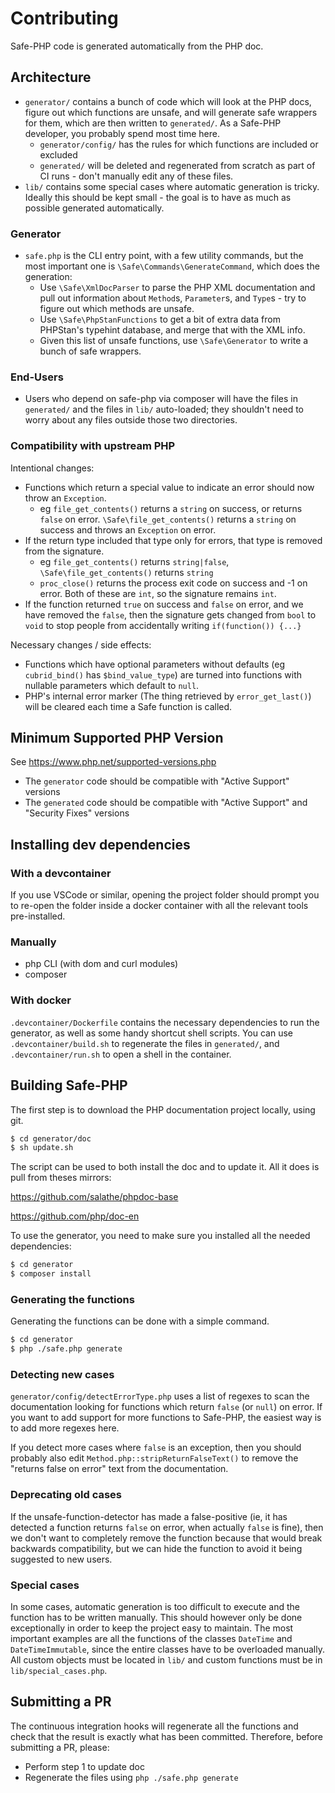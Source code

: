 # Contributing

Safe-PHP code is generated automatically from the PHP doc.

## Architecture

* `generator/` contains a bunch of code which will look at the PHP docs,
  figure out which functions are unsafe, and will generate safe wrappers
  for them, which are then written to `generated/`. As a Safe-PHP developer,
  you probably spend most time here.
  * `generator/config/` has the rules for which functions are included or
    excluded
  * `generated/` will be deleted and regenerated from scratch as part of CI
    runs - don't manually edit any of these files.
* `lib/` contains some special cases where automatic generation is tricky.
  Ideally this should be kept small - the goal is to have as much as possible
  generated automatically.

### Generator

* `safe.php` is the CLI entry point, with a few utility commands, but the
  most important one is `\Safe\Commands\GenerateCommand`, which does the
  generation:
  * Use `\Safe\XmlDocParser` to parse the PHP XML documentation
    and pull out information about `Method`s, `Parameter`s, and
    `Type`s - try to figure out which methods are unsafe.
  * Use `\Safe\PhpStanFunctions` to get a bit of extra data from
    PHPStan's typehint database, and merge that with the XML info.
  * Given this list of unsafe functions, use `\Safe\Generator` to
    write a bunch of safe wrappers.

### End-Users

* Users who depend on safe-php via composer will have the files in
  `generated/` and the files in `lib/` auto-loaded; they shouldn't
  need to worry about any files outside those two directories.

### Compatibility with upstream PHP

Intentional changes:
* Functions which return a special value to indicate an error should now throw an `Exception`.
  * eg `file_get_contents()` returns a `string` on success, or returns `false` on error.
    `\Safe\file_get_contents()` returns a `string` on success and throws an `Exception` on error.
* If the return type included that type only for errors, that type is removed from the signature.
  * eg `file_get_contents()` returns `string|false`, `\Safe\file_get_contents()` returns `string`
  * `proc_close()` returns the process exit code on success and -1 on error.
    Both of these are `int`, so the signature remains `int`.
* If the function returned `true` on success and `false` on error, and we have
  removed the `false`, then the signature gets changed from `bool` to `void` to
  stop people from accidentally writing `if(function()) {...}`

Necessary changes / side effects:
* Functions which have optional parameters without defaults (eg `cubrid_bind()` has
  `$bind_value_type`) are turned into functions with nullable parameters which
  default to `null`.
* PHP's internal error marker (The thing retrieved by `error_get_last()`) will be cleared
  each time a Safe function is called.

## Minimum Supported PHP Version

See https://www.php.net/supported-versions.php

* The `generator` code should be compatible with "Active Support" versions
* The `generated` code should be compatible with "Active Support" and "Security Fixes" versions

## Installing dev dependencies

### With a devcontainer

If you use VSCode or similar, opening the project folder should prompt you to
re-open the folder inside a docker container with all the relevant tools
pre-installed.

### Manually

- php CLI (with dom and curl modules)
- composer

### With docker

`.devcontainer/Dockerfile` contains the necessary dependencies to run the
generator, as well as some handy shortcut shell scripts. You can use
`.devcontainer/build.sh` to regenerate the files in `generated/`, and
`.devcontainer/run.sh` to open a shell in the container.


## Building Safe-PHP

The first step is to download the PHP documentation project locally, using git.

```bash
$ cd generator/doc
$ sh update.sh
```

The script can be used to both install the doc and to update it.
All it does is pull from theses mirrors:

https://github.com/salathe/phpdoc-base

https://github.com/php/doc-en

To use the generator, you need to make sure you installed all the needed dependencies:

```bash
$ cd generator
$ composer install
```

### Generating the functions

Generating the functions can be done with a simple command.

```bash
$ cd generator
$ php ./safe.php generate
```

### Detecting new cases

`generator/config/detectErrorType.php` uses a list of regexes to scan the
documentation looking for functions which return `false` (or `null`) on error.
If you want to add support for more functions to Safe-PHP, the easiest way is
to add more regexes here.

If you detect more cases where `false` is an exception, then you should
probably also edit `Method.php::stripReturnFalseText()` to remove the
"returns false on error" text from the documentation.

### Deprecating old cases

If the unsafe-function-detector has made a false-positive (ie, it has detected
a function returns `false` on error, when actually `false` is fine), then we
don't want to completely remove the function because that would break backwards
compatibility, but we can hide the function to avoid it being suggested to
new users.

### Special cases

In some cases, automatic generation is too difficult to execute and the function has to be written manually.
This should however only be done exceptionally in order to keep the project easy to maintain.
The most important examples are all the functions of the classes `DateTime` and `DateTimeImmutable`, since the entire classes have to be overloaded manually.
All custom objects must be located in `lib/` and custom functions must be in `lib/special_cases.php`.

## Submitting a PR

The continuous integration hooks will regenerate all the functions and check that the result is exactly what has been
committed. Therefore, before submitting a PR, please:

- Perform step 1 to update doc
- Regenerate the files using `php ./safe.php generate`
